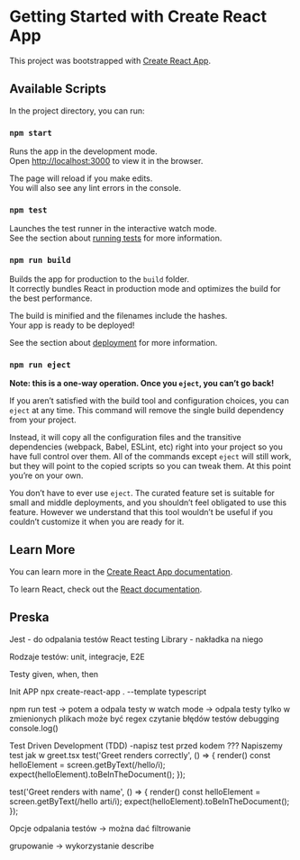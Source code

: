 # Getting Started with Create React App

This project was bootstrapped with [Create React App](https://github.com/facebook/create-react-app).

## Available Scripts

In the project directory, you can run:

### `npm start`

Runs the app in the development mode.\
Open [http://localhost:3000](http://localhost:3000) to view it in the browser.

The page will reload if you make edits.\
You will also see any lint errors in the console.

### `npm test`

Launches the test runner in the interactive watch mode.\
See the section about [running tests](https://facebook.github.io/create-react-app/docs/running-tests) for more information.

### `npm run build`

Builds the app for production to the `build` folder.\
It correctly bundles React in production mode and optimizes the build for the best performance.

The build is minified and the filenames include the hashes.\
Your app is ready to be deployed!

See the section about [deployment](https://facebook.github.io/create-react-app/docs/deployment) for more information.

### `npm run eject`

**Note: this is a one-way operation. Once you `eject`, you can’t go back!**

If you aren’t satisfied with the build tool and configuration choices, you can `eject` at any time. This command will remove the single build dependency from your project.

Instead, it will copy all the configuration files and the transitive dependencies (webpack, Babel, ESLint, etc) right into your project so you have full control over them. All of the commands except `eject` will still work, but they will point to the copied scripts so you can tweak them. At this point you’re on your own.

You don’t have to ever use `eject`. The curated feature set is suitable for small and middle deployments, and you shouldn’t feel obligated to use this feature. However we understand that this tool wouldn’t be useful if you couldn’t customize it when you are ready for it.

## Learn More

You can learn more in the [Create React App documentation](https://facebook.github.io/create-react-app/docs/getting-started).

To learn React, check out the [React documentation](https://reactjs.org/).

## Preska

Jest - do odpalania testów
React testing Library - nakładka na niego

Rodzaje testów: unit, integracje, E2E

Testy
given, when, then


Init APP
npx create-react-app . --template typescript

npm run test -> potem a odpala testy w watch mode -> odpala testy tylko w zmienionych plikach
może być regex
czytanie błędów testów
debugging
console.log()

Test Driven Development (TDD) -napisz test przed kodem ???
Napiszemy test jak w greet.tsx
test('Greet renders correctly', () => {
render(<Greet />)
const helloElement = screen.getByText(/hello/i);
expect(helloElement).toBeInTheDocument();
});

test('Greet renders with name', () => {
render(<Greet name='Arti'/>)
const helloElement = screen.getByText(/hello arti/i);
expect(helloElement).toBeInTheDocument();
});


Opcje odpalania testów -> można dać filtrowanie

grupowanie -> wykorzystanie describe